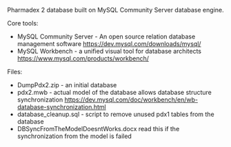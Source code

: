 Pharmadex 2 database built on MySQL Community Server database engine.

Core tools:
* MySQL Community Server - An open source relation database management software  https://dev.mysql.com/downloads/mysql/
* MySQL Workbench - a unified visual tool for database architects  https://www.mysql.com/products/workbench/

Files:
* DumpPdx2.zip - an initial database
* pdx2.mwb - actual model of the database allows database structure synchronization https://dev.mysql.com/doc/workbench/en/wb-database-synchronization.html
* database_cleanup.sql - script to remove unused pdx1 tables from the database
* DBSyncFromTheModelDoesntWorks.docx read this if the synchronization from the model is failed